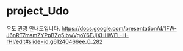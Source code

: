 # project_Udo
우도 관광 안내도입니다.
https://docs.google.com/presentation/d/1FW-J6nRT7msmZYPpBZq5IbwVgoY6EJjXHHWEL-H-rHI/edit#slide=id.g61240466ee_0_282
